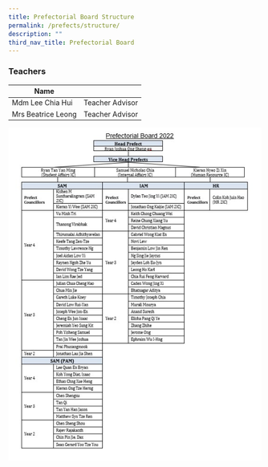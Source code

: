 ```yaml
---
title: Prefectorial Board Structure
permalink: /prefects/structure/
description: ""
third_nav_title: Prefectorial Board
---
```

### Teachers

<table>
<thead>
  <tr>
    <th>Name</th>
    <th></th>
  </tr>
</thead>
<tbody>
  
  <tr>
    <td>Mdm Lee Chia Hui</td>
    <td>Teacher Advisor</td>
  </tr>
  <tr>
    <td>Mrs Beatrice Leong</td>
    <td>Teacher Advisor</td>
  </tr>
</tbody>
</table>

![](/images/PB-structure.jpg)